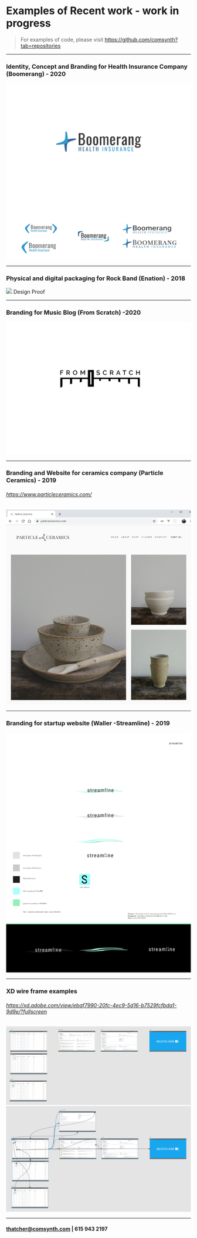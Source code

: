 # Examples of Recent work - work in progress 
> For examples of code, please visit https://github.com/comsynth?tab=repositories
___
### Identity, Concept and Branding for Health Insurance Company (Boomerang) - 2020

![](examples_of_work/boomerang_v2.png)
![](examples_of_work/boomerang_dev.png)

___

### Physical and digital packaging for Rock Band (Enation) - 2018
![](examples_of_work/Shock%20EP%20-%20Design%20Proof%20(W139).jpeg)
Design Proof
___
### Branding for Music Blog (From Scratch)  -2020
![](examples_of_work/fader01.png)
___
### Branding and Website for ceramics company (Particle Ceramics) - 2019
###### https://www.particleceramics.com/
![](examples_of_work/particle%20ceramics%20website.png)
___
### Branding for startup website (Waller -Streamline) - 2019
![](examples_of_work/steamline%20v3.png)
___
### XD wire frame examples 
###### https://xd.adobe.com/view/ebaf7990-20fc-4ec9-5d16-b7529fcfbda1-9d9e/?fullscreen
![](examples_of_work/streamline%20wire.png)
![](examples_of_work/streamline-%20lines.png)
___
#### thatcher@comsynth.com | 615 943 2197


